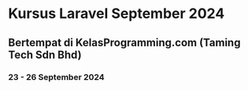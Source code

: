 # Kursus Laravel September 2024
## Bertempat di KelasProgramming.com (Taming Tech Sdn Bhd)
### 23 - 26 September 2024